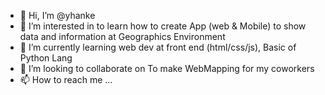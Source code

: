 - 👋 Hi, I’m @yhanke
- 👀 I’m interested in to learn how to create App (web & Mobile) to show data and information at Geographics Environment
- 🌱 I’m currently learning web dev at front end (html/css/js), Basic of Python Lang
- 💞️ I’m looking to collaborate on To make WebMapping for my coworkers
- 📫 How to reach me ...

<!---
yhanke/yhanke is a ✨ special ✨ repository because its `README.md` (this file) appears on your GitHub profile.
You can click the Preview link to take a look at your changes.
--->

